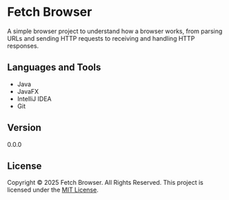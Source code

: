 # Fetch Browser
A simple browser project to understand how a browser works, from parsing URLs
and sending HTTP requests to receiving and handling HTTP responses.

## Languages and Tools
- Java
- JavaFX
- IntelliJ IDEA
- Git

## Version
0.0.0

## License
Copyright &copy; 2025 Fetch Browser. All Rights Reserved.
This project is licensed under the [MIT License](LICENSE.txt).